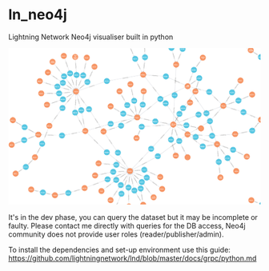 # ln_neo4j
Lightning Network Neo4j visualiser built in python

![](graph.png)

It's in the dev phase, you can query the dataset but it may be incomplete or faulty. Please contact me directly with queries for the DB access, Neo4j community does not provide user roles (reader/publisher/admin). 

To install the dependencies and set-up environment use this guide:
https://github.com/lightningnetwork/lnd/blob/master/docs/grpc/python.md
